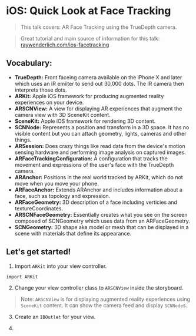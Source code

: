 # iOS: Quick Look at Face Tracking

> This talk covers: AR Face Tracking using the TrueDepth camera.

> Great tutorial and main source of information for this talk: [raywenderlich.com/ios-facetracking](https://www.raywenderlich.com/5491-ar-face-tracking-tutorial-for-ios-getting-started)

## Vocabulary:

- **TrueDepth:** Front faceing camera available on the iPhone X and later which uses an IR emiiter to send out 30,000 dots. The IR camera then interprets those dots.
- **ARKit:** Apple iOS framework for producing augmented reality experiences on your device.
- **ARSCNView:** A view for displaying AR experiences that augment the camera view with 3D SceneKit content.
- **SceneKit:** Apple iOS framework for rendering 3D content.
- **SCNNode:** Represents a position and transform in a 3D space. It has no visible content but you can attach geometry, lights, cameras and other things.
- **ARSession:** Does crazy things like read data from the device's motion sensing hardware and performing image analysis on captured images.
- **ARFaceTrackingConfiguration:** A configuration that tracks the movement and expressions of the user's face with the TrueDepth camera.
- **ARAnchor:** Positions in the real world tracked by ARKit, which do not move when you move your phone.
- **ARFaceAnchor:** Extends ARAnchor and includes information about a face, such as topology and expression.
- **ARFaceGeometry:** 3D description of a face including verticies and textureCoordinates.
- **ARSCNFaceGeometry:** Essentially creates what you see on the screen composed of SCNGeometry which uses data from an ARFaceGeometry.
- **SCNGeometry:** 3D shape aka model or mesh that can be displayed in a scene with materials that define its appearance.

## Let's get started!

1. Import `ARKit` into your view controller.
  ```
  import ARKit
  ```

2. Change your view controller class to `ARSCNView` inside the storyboard.

> Note: `ARSCNView` is for displaying augmented reality experiences using `SceneKit` content. It can show the camera feed and display `SCNNode`s.

3. Create an `IBOutlet` for your view.

4. 